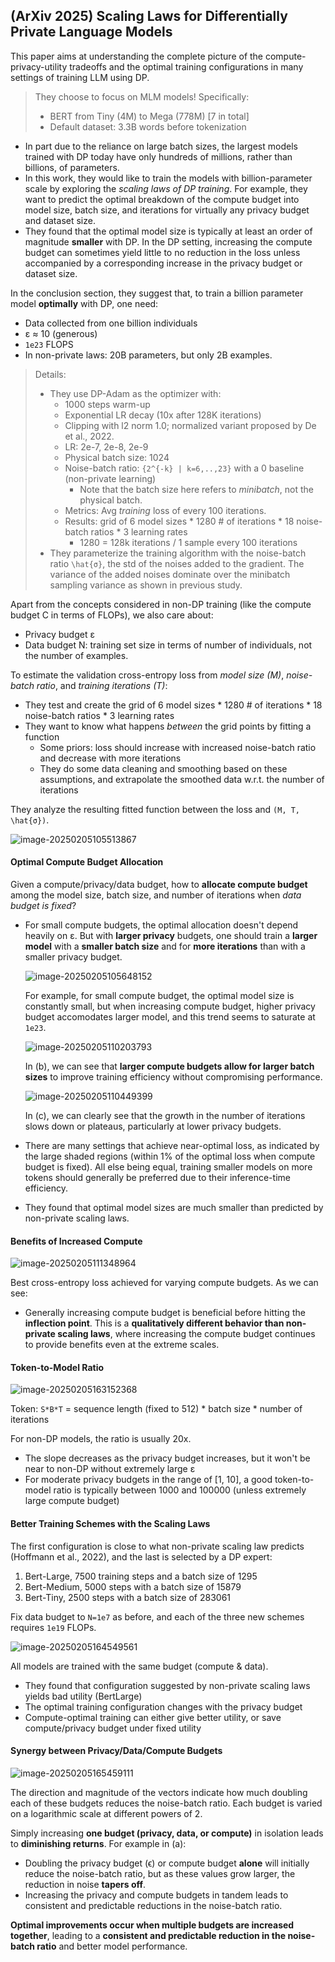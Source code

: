 ## (ArXiv 2025) Scaling Laws for Differentially Private Language Models

This paper aims at understanding the complete picture of the compute-privacy-utility tradeoffs and the optimal training configurations in many settings of training LLM using DP.

> They choose to focus on MLM models! Specifically:
>
> - BERT from Tiny (4M) to Mega (778M) [7 in total]
> - Default dataset: 3.3B words before tokenization

- In part due to the reliance on large batch sizes, the largest models trained with DP today have only hundreds of millions, rather than billions, of parameters.
- In this work, they would like to train the models with billion-parameter scale by exploring the *scaling laws of DP training*. For example, they want to predict the optimal breakdown of the compute budget into model size, batch size, and iterations for virtually any privacy budget and dataset size.
- They found that the optimal model size is typically at least an order of magnitude **smaller** with DP. In the DP setting, increasing the compute budget can sometimes yield little to no reduction in the loss unless accompanied by a corresponding increase in the privacy budget or dataset size.

In the conclusion section, they suggest that, to train a billion parameter model **optimally** with DP, one need:

- Data collected from one billion individuals
- ε ≈ 10 (generous)
- `1e23` FLOPS
- In non-private laws: 20B parameters, but only 2B examples.

> Details:
>
> - They use DP-Adam as the optimizer with:
>   - 1000 steps warm-up
>   - Exponential LR decay (10x after 128K iterations)
>   - Clipping with l2 norm 1.0; normalized variant proposed by De et al., 2022.
>   - LR: 2e-7, 2e-8, 2e-9
>   - Physical batch size: 1024
>   - Noise-batch ratio: `{2^{-k} | k=6,..,23}` with a 0 baseline (non-private learning)
>     - Note that the batch size here refers to *minibatch*, not the physical batch.
>   - Metrics: Avg *training* loss of every 100 iterations.
>   - Results: grid of 6 model sizes * 1280 # of iterations * 18 noise-batch ratios * 3 learning rates
>     - 1280 = 128k iterations / 1 sample every 100 iterations
> - They parameterize the training algorithm with the noise-batch ratio `\hat{σ}`, the std of the noises added to the gradient. The variance of the added noises dominate over the minibatch sampling variance as shown in previous study.

Apart from the concepts considered in non-DP training (like the compute budget C in terms of FLOPs), we also care about:

- Privacy budget ε
- Data budget N: training set size in terms of number of individuals, not the number of examples.

To estimate the validation cross-entropy loss from *model size (M)*, *noise-batch ratio*, and *training iterations (T)*:

- They test and create the grid of 6 model sizes * 1280 # of iterations * 18 noise-batch ratios * 3 learning rates
- They want to know what happens *between* the grid points by fitting a function
  - Some priors: loss should increase with increased noise-batch ratio and decrease with more iterations
  - They do some data cleaning and smoothing based on these assumptions, and extrapolate the smoothed data w.r.t. the number of iterations

They analyze the resulting fitted function between the loss and `(M, T, \hat{σ})`.

![image-20250205105513867](./assets/image-20250205105513867.png)

#### Optimal Compute Budget Allocation

Given a compute/privacy/data budget, how to **allocate compute budget** among the model size, batch size, and number of iterations when *data budget is fixed*?

- For small compute budgets, the optimal allocation doesn't depend heavily on ε. But with **larger privacy** budgets, one should train a **larger model** with a **smaller batch size** and for **more iterations** than with a smaller privacy budget.

  ![image-20250205105648152](./assets/image-20250205105648152.png)

  For example, for small compute budget, the optimal model size is constantly small, but when increasing compute budget, higher privacy budget accomodates larger model, and this trend seems to saturate at `1e23`.

  ![image-20250205110203793](./assets/image-20250205110203793.png)

  In (b), we can see that **larger compute budgets allow for larger batch sizes** to improve training efficiency without compromising performance.

  ![image-20250205110449399](./assets/image-20250205110449399.png)

  In (c), we can clearly see that the growth in the number of iterations slows down or plateaus, particularly at lower privacy budgets.

- There are many settings that achieve near-optimal loss, as indicated by the large shaded regions (within 1% of the optimal loss when compute budget is fixed). All else being equal, training smaller models on more tokens should generally be preferred due to their inference-time efficiency.

- They found that optimal model sizes are much smaller than predicted by non-private scaling laws.

#### Benefits of Increased Compute

![image-20250205111348964](./assets/image-20250205111348964.png)

Best cross-entropy loss achieved for varying compute budgets. As we can see:

- Generally increasing compute budget is beneficial before hitting the **inflection point**. This is a **qualitatively different behavior than non-private scaling laws**, where increasing the compute budget continues to provide benefits even at the extreme scales.

#### Token-to-Model Ratio

![image-20250205163152368](./assets/image-20250205163152368.png)

Token: `S*B*T` = sequence length (fixed to 512) * batch size * number of iterations

For non-DP models, the ratio is usually 20x.

- The slope decreases as the privacy budget increases, but it won't be near to non-DP without extremely large ε
- For moderate privacy budgets in the range of [1, 10], a good token-to-model ratio is typically between 1000 and 100000 (unless extremely large compute budget)

#### Better Training Schemes with the Scaling Laws

The first configuration is close to what non-private scaling law predicts (Hoffmann et al., 2022), and the last is selected by a DP expert:

1. Bert-Large, 7500 training steps and a batch size of 1295
2. Bert-Medium, 5000 steps with a batch size of 15879
3. Bert-Tiny, 2500 steps with a batch size of 283061

Fix data budget to `N=1e7` as before, and each of the three new schemes requires `1e19` FLOPs.

![image-20250205164549561](./assets/image-20250205164549561.png)

All models are trained with the same budget (compute & data).

- They found that configuration suggested by non-private scaling laws yields bad utility (BertLarge)
- The optimal training configuration changes with the privacy budget
- Compute-optimal training can either give better utility, or save compute/privacy budget under fixed utility

#### Synergy between Privacy/Data/Compute Budgets

![image-20250205165459111](./assets/image-20250205165459111.png)

The direction and magnitude of the vectors indicate how much doubling each of these budgets reduces the noise-batch ratio. Each budget is varied on a logarithmic scale at different powers of 2.

Simply increasing **one budget (privacy, data, or compute)** in isolation leads to **diminishing returns**. For example in (a):

- Doubling the privacy budget (ϵ) or compute budget **alone** will initially reduce the noise-batch ratio, but as these values grow larger, the reduction in noise **tapers off**.
- Increasing the privacy and compute budgets in tandem leads to consistent and predictable reductions in the noise-batch ratio.

**Optimal improvements occur when multiple budgets are increased together**, leading to a **consistent and predictable reduction in the noise-batch ratio** and better model performance.

